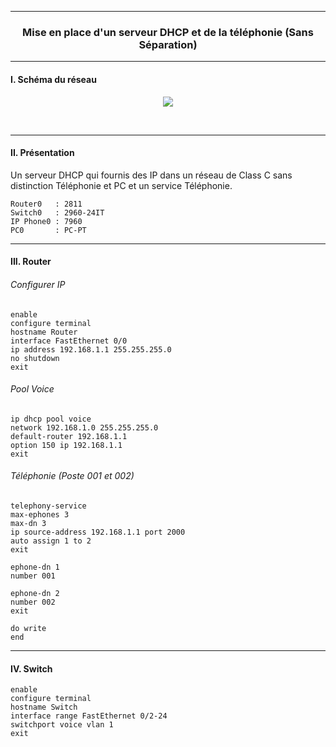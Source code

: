 ------------------------------------------------------------------------------------------------------------------------------------------------------------------------------------------------
### <p align='center'> Mise en place d'un serveur DHCP et de la téléphonie (Sans Séparation)</p>



------------------------------------------------------------------------------------------------------------------------------------------------------------------------------------------------
#### I. Schéma du réseau
<p align='center'><img src='https://github.com/dexter74/Cisco/assets/35907/bfaf84e8-ccb3-4716-8b7d-4a1cd55ccbcc'></p>
<br />



------------------------------------------------------------------------------------------------------------------------------------------------------------------------------------------------
#### II. Présentation
Un serveur DHCP qui fournis des IP dans un réseau de Class C sans distinction Téléphonie et PC et un service Téléphonie.

```
Router0   : 2811
Switch0   : 2960-24IT
IP Phone0 : 7960 
PC0       : PC-PT
```

------------------------------------------------------------------------------------------------------------------------------------------------------------------------------------------------
#### III. Router
###### Configurer IP
```
enable
configure terminal
hostname Router
interface FastEthernet 0/0
ip address 192.168.1.1 255.255.255.0
no shutdown
exit
```

###### Pool Voice
```
ip dhcp pool voice
network 192.168.1.0 255.255.255.0
default-router 192.168.1.1
option 150 ip 192.168.1.1
exit
```

###### Téléphonie (Poste 001 et 002)
```
telephony-service
max-ephones 3
max-dn 3
ip source-address 192.168.1.1 port 2000
auto assign 1 to 2
exit

ephone-dn 1
number 001

ephone-dn 2
number 002
exit

do write
end
```


------------------------------------------------------------------------------------------------------------------------------------------------------------------------------------------------
#### IV. Switch
```
enable
configure terminal
hostname Switch
interface range FastEthernet 0/2-24
switchport voice vlan 1
exit
```
